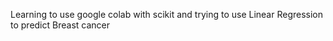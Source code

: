 Learning to use google colab with scikit and trying to use Linear Regression to predict Breast cancer
